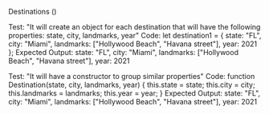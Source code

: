 Destinations ()

Test: "It will create an object for each destination that will have the following properties: state, city, landmarks, year"
Code: 
let destination1 = {
  state: "FL",
  city: "Miami",
  landmarks: ["Hollywood Beach", "Havana street"], 
  year: 2021
};
Expected Output: 
  state: "FL",
  city: "Miami",
  landmarks: ["Hollywood Beach", "Havana street"], 
  year: 2021

  Test: "It will have a constructor to group similar properties"
Code: 
function Destination(state, city, landmarks, year) {
  this.state = state;
  this.city = city;
  this.landmarks = landmarks;
  this.year = year;
}
Expected Output: 
  state: "FL",
  city: "Miami",
  landmarks: ["Hollywood Beach", "Havana street"], 
  year: 2021
